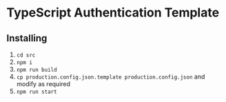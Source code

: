 # TypeScript Authentication Template
## Installing
1. `cd src`
2. `npm i`
3. `npm run build`
4. `cp production.config.json.template production.config.json` and modify as required
5. `npm run start`